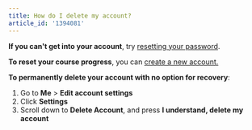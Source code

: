 ```yaml
---
title: How do I delete my account?
article_id: '1394081'
---
```


**If you can't get into your account**, try [resetting your password](http://www.codecademy.com/secret/new).

**To reset your course progress**, you can [create a new account.](http://help.codecademy.com/customer/portal/articles/1397046-can-i-reset-my-course-progress-)

**To permanently delete your account with no option for recovery**: 

1. Go to **Me** > **Edit account settings**
2. Click **Settings**
3. Scroll down to **Delete Account**, and press **I understand, delete my account**


